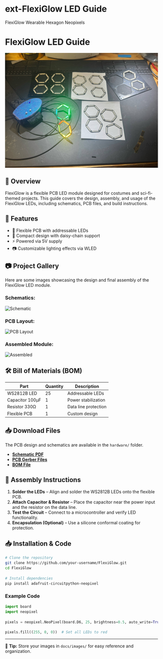 # ext-FlexiGlow LED Guide
 FlexiGlow Wearable Hexagon Neopixels

# FlexiGlow LED Guide

![FlexiGlow Logo](docs/images/10-Final_Assembly.JPG)

## 📌 Overview
FlexiGlow is a flexible PCB LED module designed for costumes and sci-fi-themed projects. This guide covers the design, assembly, and usage of the FlexiGlow LEDs, including schematics, PCB files, and build instructions.

## 📜 Features
- 🌟 Flexible PCB with addressable LEDs
- 🔧 Compact design with daisy-chain support
- ⚡ Powered via 5V supply
- 📷 Customizable lighting effects via WLED

## 📷 Project Gallery
Here are some images showcasing the design and final assembly of the FlexiGlow LED module.

### Schematics:
![Schematic](docs/images/schematic.png)

### PCB Layout:
![PCB Layout](docs/images/pcb_layout.png)

### Assembled Module:
![Assembled](docs/images/assembled_module.png)

## 🛠️ Bill of Materials (BOM)
| Part | Quantity | Description |
|------|----------|-------------|
| WS2812B LED | 25 | Addressable LEDs |
| Capacitor 100µF | 1 | Power stabilization |
| Resistor 330Ω | 1 | Data line protection |
| Flexible PCB | 1 | Custom design |

## 📥 Download Files
The PCB design and schematics are available in the `hardware/` folder.

- **[Schematic PDF](hardware/schematic.pdf)**
- **[PCB Gerber Files](hardware/gerbers.zip)**
- **[BOM File](hardware/bom.csv)**

## 🔨 Assembly Instructions
1. **Solder the LEDs** – Align and solder the WS2812B LEDs onto the flexible PCB.
2. **Attach Capacitor & Resistor** – Place the capacitor near the power input and the resistor on the data line.
3. **Test the Circuit** – Connect to a microcontroller and verify LED functionality.
4. **Encapsulation (Optional)** – Use a silicone conformal coating for protection.

## 📥 Installation & Code
```sh
# Clone the repository
git clone https://github.com/your-username/FlexiGlow.git
cd FlexiGlow

# Install dependencies
pip install adafruit-circuitpython-neopixel
```

### Example Code
```python
import board
import neopixel

pixels = neopixel.NeoPixel(board.D6, 25, brightness=0.5, auto_write=True)

pixels.fill((255, 0, 0))  # Set all LEDs to red
```


---

📌 **Tip:** Store your images in `docs/images/` for easy reference and organization.
